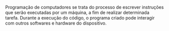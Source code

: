 Programação de computadores se trata do processo de escrever instruções que serão executadas por um máquina, a fim de realizar determinada tarefa. Durante a execução do código, o programa criado pode interagir com outros softwares e hardware do dispositivo.
